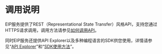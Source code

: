 # 调用说明<a name="eip_api01_0002"></a>

EIP服务提供了REST（Representational State Transfer）风格API，支持您通过HTTPS请求调用，调用方法请参见[如何调用API](如何调用API.md)。

同时EIP服务还提供API Explorer以及多种编程语言的SDK供您使用，详情请参见“[API Explorer](https://apiexplorer.developer.huaweicloud.com/apiexplorer/doc?product=EIP&version=v2&api=CreatePrePaidPublicip)”和“[SDK使用方法](https://developer.huaweicloud.com/sdk?VPC)”。

